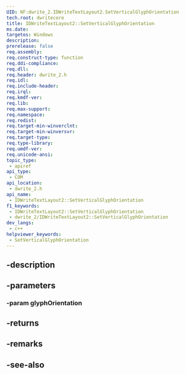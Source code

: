 ```yaml
---
UID: NF:dwrite_2.IDWriteTextLayout2.SetVerticalGlyphOrientation
tech.root: dwritecore
title: IDWriteTextLayout2::SetVerticalGlyphOrientation
ms.date: 
targetos: Windows
description: 
prerelease: false
req.assembly: 
req.construct-type: function
req.ddi-compliance: 
req.dll: 
req.header: dwrite_2.h
req.idl: 
req.include-header: 
req.irql: 
req.kmdf-ver: 
req.lib: 
req.max-support: 
req.namespace: 
req.redist: 
req.target-min-winverclnt: 
req.target-min-winversvr: 
req.target-type: 
req.type-library: 
req.umdf-ver: 
req.unicode-ansi: 
topic_type:
 - apiref
api_type:
 - COM
api_location:
 - dwrite_2.h
api_name:
 - IDWriteTextLayout2::SetVerticalGlyphOrientation
f1_keywords:
 - IDWriteTextLayout2::SetVerticalGlyphOrientation
 - dwrite_2/IDWriteTextLayout2::SetVerticalGlyphOrientation
dev_langs:
 - c++
helpviewer_keywords:
 - SetVerticalGlyphOrientation
---
```


## -description

## -parameters

### -param glyphOrientation

## -returns

## -remarks

## -see-also

